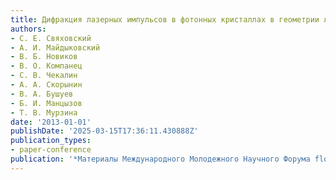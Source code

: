 ```yaml
---
title: Дифракция лазерных импульсов в фотонных кристаллах в геометрии лауэ
authors:
- С. Е. Свяховский
- А. И. Майдыковский
- В. Б. Новиков
- В. О. Компанец
- С. В. Чекалин
- А. А. Скорынин
- В. А. Бушуев
- Б. И. Манцызов
- Т. В. Мурзина
date: '2013-01-01'
publishDate: '2025-03-15T17:36:11.430888Z'
publication_types:
- paper-conference
publication: '*Материалы Международного Молодежного Научного Форума flqqломоносов-2013frqq*'
---
```

